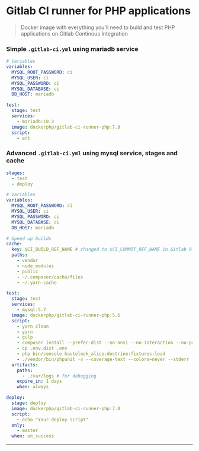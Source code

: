 Gitlab CI runner for PHP applications
========================
> Docker image with everything you'll need to build and test PHP applications on Gitlab Continous Integration

### Simple ```.gitlab-ci.yml``` using mariadb service

```yaml
# Variables
variables:
  MYSQL_ROOT_PASSWORD: ci
  MYSQL_USER: ci
  MYSQL_PASSWORD: ci
  MYSQL_DATABASE: ci
  DB_HOST: mariadb

test:
  stage: test
  services:
    - mariadb:10.3
  image: dockerphp/gitlab-ci-runner-php:7.0
  script:
    - ant
```

### Advanced ```.gitlab-ci.yml``` using mysql service, stages and cache

```yaml
stages:
  - test
  - deploy

# Variables
variables:
  MYSQL_ROOT_PASSWORD: ci
  MYSQL_USER: ci
  MYSQL_PASSWORD: ci
  MYSQL_DATABASE: ci
  DB_HOST: mariadb

# Speed up builds
cache:
  key: $CI_BUILD_REF_NAME # changed to $CI_COMMIT_REF_NAME in Gitlab 9.x
  paths:
    - vendor
    - node_modules
    - public
    - ~/.composer/cache/files
    - ~/.yarn-cache

test:
  stage: test
  services:
    - mysql:5.7
  image: dockerphp/gitlab-ci-runner-php:5.6
  script:
    - yarn clean
    - yarn
    - gulp
    - composer install --prefer-dist --no-ansi --no-interaction --no-progress --no-scripts
    - cp .env.dist .env
    - php bin/console hautelook_alice:doctrine:fixtures:load
    - ./vendor/bin/phpunit -v --coverage-text --colors=never --stderr
  artifacts:
    paths:
      - ./var/logs # for debugging
    expire_in: 1 days
    when: always

deploy:
  stage: deploy
  image: dockerphp/gitlab-ci-runner-php:7.0
  script:
    - echo "Your deploy script"
  only:
    - master
  when: on_success
```
---

[docker_hub]: https://hub.docker.com/_/php/